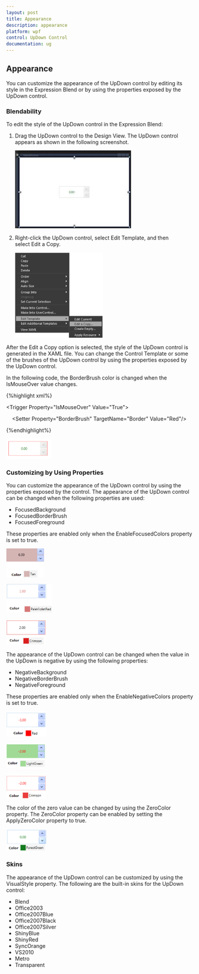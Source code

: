 ```yaml
---
layout: post
title: Appearance
description: appearance
platform: wpf
control: UpDown Control
documentation: ug
---
```


## Appearance

You can customize the appearance of the UpDown control by editing its style in the Expression Blend or by using the properties exposed by the UpDown control.

### Blendability 

To edit the style of the UpDown control in the Expression Blend:

1. Drag the UpDown control to the Design View. The UpDown control appears as shown in the following screenshot.

   ![](Appearance_images/Appearance_img1.jpeg)



2. Right-click the UpDown control, select Edit Template, and then select Edit a Copy.

   ![](Appearance_images/Appearance_img2.png)



After the Edit a Copy option is selected, the style of the UpDown control is generated in the XAML file. You can change the Control Template or some of the brushes of the UpDown control by using the properties exposed by the UpDown control.

In the following code, the BorderBrush color is changed when the IsMouseOver value changes.

{%highlight xml%}


<Trigger Property="IsMouseOver" Value="True">

    <Setter Property="BorderBrush" TargetName="Border" Value="Red"/>

</Trigger>

{%endhighlight%}

![](Appearance_images/Appearance_img3.png)



### Customizing by Using Properties

You can customize the appearance of the UpDown control by using the properties exposed by the control. The appearance of the UpDown control can be changed when the following properties are used:

* FocusedBackground
* FocusedBorderBrush
* FocusedForeground



These properties are enabled only when the EnableFocusedColors property is set to true.

![](Appearance_images/Appearance_img4.png)



![](Appearance_images/Appearance_img5.png)








![](Appearance_images/Appearance_img6.png)



The appearance of the UpDown control can be changed when the value in the UpDown is negative by using the following properties:

* NegativeBackground
* NegativeBorderBrush
* NegativeForeground



These properties are enabled only when the EnableNegativeColors property is set to true.

![](Appearance_images/Appearance_img7.png)



![](Appearance_images/Appearance_img8.png)


![](Appearance_images/Appearance_img9.png)



The color of the zero value can be changed by using the ZeroColor property. The ZeroColor property can be enabled by setting the ApplyZeroColor property to true.



![](Appearance_images/Appearance_img10.png)


### Skins

The appearance of the UpDown control can be customized by using the VisualStyle property. The following are the built-in skins for the UpDown control:

* Blend
* Office2003
* Office2007Blue
* Office2007Black
* Office2007Silver
* ShinyBlue
* ShinyRed
* SyncOrange
* VS2010
* Metro
* Transparent



